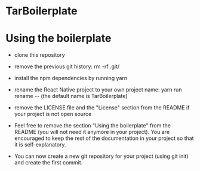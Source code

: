 # TarBoilerplate

# Using the boilerplate

* clone this repository
* remove the previous git history: rm -rf .git/
* install the npm dependencies by running yarn
* rename the React Native project to your own project name: yarn run rename -- <YourProjectName> (the default name is TarBoilerplate)
* remove the LICENSE file and the "License" section from the README if your project is not open source
* Feel free to remove the section "Using the boilerplate" from the README (you will not need it anymore in your project). You are encouraged to keep the rest of the documentation in your project so that it is self-explanatory.

* You can now create a new git repository for your project (using git init) and create the first commit.
